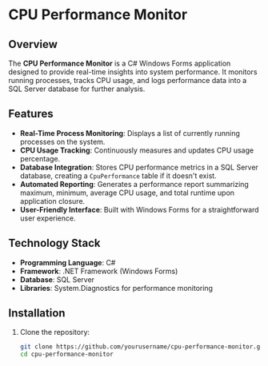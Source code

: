 # CPU Performance Monitor

## Overview

The **CPU Performance Monitor** is a C# Windows Forms application designed to provide real-time insights into system performance. It monitors running processes, tracks CPU usage, and logs performance data into a SQL Server database for further analysis.

## Features

- **Real-Time Process Monitoring**: Displays a list of currently running processes on the system.
- **CPU Usage Tracking**: Continuously measures and updates CPU usage percentage.
- **Database Integration**: Stores CPU performance metrics in a SQL Server database, creating a `CpuPerformance` table if it doesn't exist.
- **Automated Reporting**: Generates a performance report summarizing maximum, minimum, average CPU usage, and total runtime upon application closure.
- **User-Friendly Interface**: Built with Windows Forms for a straightforward user experience.

## Technology Stack

- **Programming Language**: C#
- **Framework**: .NET Framework (Windows Forms)
- **Database**: SQL Server
- **Libraries**: System.Diagnostics for performance monitoring

## Installation

1. Clone the repository:
   ```bash
   git clone https://github.com/yourusername/cpu-performance-monitor.git
   cd cpu-performance-monitor
